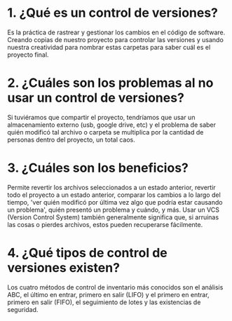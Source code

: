 
# 1. ¿Qué es un control de versiones?
Es la práctica de rastrear y gestionar los cambios en el código de software. Creando copias de nuestro proyecto para controlar las versiones y usando nuestra creatividad para nombrar estas carpetas para saber cuál es el proyecto final.

# 2. ¿Cuáles son los problemas al no usar un control de versiones?
Si tuviéramos que compartir el proyecto, tendríamos que usar un almacenamiento externo (usb, google drive, etc) y el problema de saber quién modificó tal archivo o carpeta se multiplica por la cantidad de personas dentro del proyecto, un total caos.


# 3. ¿Cuáles son los beneficios?
Permite revertir los archivos seleccionados a un estado anterior, revertir todo el proyecto a un estado anterior, comparar los cambios a lo largo del tiempo, 'ver quién modificó por última vez algo que podría estar causando un problema', quién presentó un problema y cuándo, y más. Usar un VCS (Version Control System) también generalmente significa que, si arruinas las cosas o pierdes archivos, estos pueden recuperarse fácilmente.


# 4. ¿Qué tipos de control de versiones existen?
Los cuatro métodos de control de inventario más conocidos son el análisis ABC, el último en entrar, primero en salir (LIFO) y el primero en entrar, primero en salir (FIFO), el seguimiento de lotes y las existencias de seguridad.
